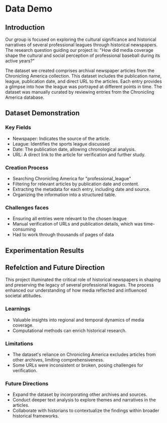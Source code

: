 # Data Demo

## Introduction
Our group is focused on exploring the cultural significance and historical narratives of several professional leagues through historical newspapers. The research question guiding our project is: "How did media coverage shape the cultural and social perception of professional baseball during its active years?"

The dataset we created comprises archival newspaper articles from the Chronicling America collection. This dataset includes the publication name, league, publication date, and direct URL to the articles. Each entry provides a glimpse into how the league was portrayed at different points in time. The dataset was manually curated by reviewing entries from the Chronicling America database.

## Dataset Demonstration

### Key Fields

- Newspaper: Indicates the source of the article.
- League: Identifies the sports league discussed
- Date: The publication date, allowing chronological analysis.
- URL: A direct link to the article for verification and further study.

### Creation Process

- Searching Chronicling America for "professional_league"
- Filtering for relevant articles by publication date and content.
- Extracting the metadata for each entry, including date and source.
- Organizing the information into a structured table.

### Challenges faces

- Ensuring all entries were relevant to the chosen league
- Manual verification of URLs and publication details, which was time-consuming
- Had to work through thousands of pages of data


## Experimentation Results

## Refelction and Future Direction
This project illuminated the critical role of historical newspapers in shaping and preserving the legacy of several professional leagues. The process enhanced our understanding of how media reflected and influenced societal attitudes.

### Learnings

- Valuable insights into regional and temporal dynamics of media coverage.
- Computational methods can enrich historical research.

### Limitations

- The dataset's reliance on Chronicling America excludes articles from other archives, limiting comprehensiveness.
- Some URLs were inconsistent or broken, posing challenges for verification.

### Future Directions

- Expand the dataset by incorporating other archives and sources.
- Conduct deeper text analysis to explore themes and narratives in the articles.
- Collaborate with historians to contextualize the findings within broader historical frameworks.

